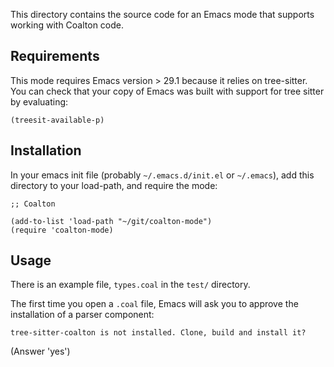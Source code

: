 This directory contains the source code for an Emacs mode that supports
working with Coalton code.

## Requirements

This mode requires Emacs version > 29.1 because it relies on
tree-sitter. You can check that your copy of Emacs was built with
support for tree sitter by evaluating:

    (treesit-available-p)

## Installation

In your emacs init file (probably `~/.emacs.d/init.el` or `~/.emacs`), 
add this directory to your load-path, and require the mode:

    ;; Coalton
    
    (add-to-list 'load-path "~/git/coalton-mode")
    (require 'coalton-mode)

## Usage

There is an example file, `types.coal` in the `test/` directory.

The first time you open a `.coal` file, Emacs will ask you to approve
the installation of a parser component:

    tree-sitter-coalton is not installed. Clone, build and install it?
    
(Answer 'yes')
